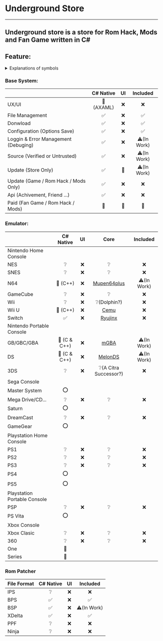 # Underground Store
----
Underground store is a store for Rom Hack, Mods and Fan Game written in C# 
----
## Feature:

<details>

<summary>Explanations of symbols</summary>

|Symbols|Explanations|
|:---|:---:|
|✅|Included|
|⚠️|Not complete|
|❌|Planed|
|❔|Planed but No research|
|⭕️|Not Planed|
|🚫|Will **Newer** Included|

</details>

### Base System:
||C# Native|UI|Included|
|:---|:---:|:---:|:---:|
|UX/UI|🚫 (AXAML)|❌|❌|
|File Management|✅|❌|✅|
|Donwload|✅|❌|✅|
|Configuration (Options Save)|✅|❌|✅|
|Loggin & Error Management (Debuging)|✅|❌|⚠️(In Work)|
|Source (Verified or Untrusted)|✅|❌|⚠️(In Work)|
|Update (Store Only)|✅|🚫|⚠️(In Work)|
|Update (Game / Rom Hack / Mods Only)|✅|❌|❌|
|Api (Achivement, Friend ...)|✅|❌|❌|
|Paid (Fan Game / Rom Hack / Mods)|🚫|🚫|🚫|

### Emulator:
||C# Native|UI|Core|Included|
|:---|:---:|:---:|:---:|:---:|
|Nintendo Home Console|
|NES|❔|❌|❔|❌|
|SNES|❔|❌|❔|❌|
|N64|🚫 (C++)|❌|[Mupen64plus](https://github.com/mupen64plus/mupen64plus-core)|⚠️(In Work)|
|GameCube|❔|❌|❔|❌|
|Wii|❔|❌|❔(Dolphin?)|❌|
|Wii U|🚫 (C++)|❌|[Cemu](https://github.com/cemu-project/Cemu)|❌|
|Switch|✅|❌|[Ryujinx](https://github.com/Ryujinx/Ryujinx)|❌|
|Nintendo Portable Console|
|GB/GBC/GBA|🚫 (C & C++)|❌|[mGBA](https://github.com/mgba-emu/mgba)|⚠️(In Work)|
|DS|🚫 (C & C++)|❌|[MelonDS](https://github.com/melonDS-emu/melonDS)|⚠️(In Work)|
|3DS|❔|❌|❔(A Citra Successor?)|❌|
|Sega Console|
|Master System|⭕️|
|Mega Drive/CD...|❔|❌|❔|❌|
|Saturn|⭕️|
|DreamCast|❔|❌|❔|❌|
|GameGear|⭕️|
|Playstation Home Console|
|PS1|❔|❌|❔|❌|
|PS2|❔|❌|❔|❌|
|PS3|❔|❌|❔|❌|
|PS4|⭕️|
|PS5|⭕️|
|Playstation Portable Console|
|PSP|❔|❌|❔|❌|
|PS Vita|⭕️|
|Xbox Console|
|Xbox Clasic|❔|❌|❔|❌|
|360|❔|❌|❔|❌|
|One|🚫|
|Series|🚫|

### Rom Patcher
|File Format|C# Native|UI|Included|
|:---|:---:|:---:|:---:|
|IPS|❔|❌|❌|
|BPS|✅|❌|✅|
|BSP|✅|❌|⚠️(In Work)|
|XDelta|✅|❌|✅|
|PPF|❔|❌|❌|
|Ninja|❔|❌|❌|

